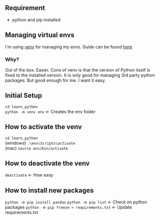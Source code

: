 ## Requirement
- python and pip installed

## Managing virtual envs
I'm using [venv](https://docs.python.org/3/library/venv.html) for managing my envs. Guide can be found [here](https://packaging.python.org/guides/installing-using-pip-and-virtual-environments/#creating-a-virtual-environment)

### Why?
Out of the box. Easier. Cons of venv is that the version of Python itself is fixed to the installed version. It is only good for managing 3rd party python packages. But good enough for me. I want it easy.

## Initial Setup
`cd learn_python` \
`python -m venv env`  <- Creates the env folder

## How to activate the venv
`cd learn_python` \
(windows) `.\env\Scripts\activate` \
(mac) `source env/bin/activate`


## How to deactivate the venv
`deactivate` <- How easy

## How to install new packages
`python -m pip install pandas`
`python -m pip list` <- Check on python packages
`python -m pip freeze > requirements.txt` <- Update requirements.txt
